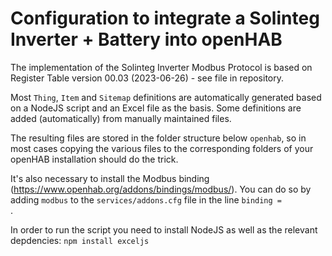 # Configuration to integrate a Solinteg Inverter + Battery into openHAB

The implementation of the Solinteg Inverter Modbus Protocol is based on Register Table version 00.03 (2023-06-26) - see file in repository.

Most <code>Thing</code>, <code>Item</code> and <code>Sitemap</code> definitions are automatically generated based on a NodeJS script and an Excel file as the basis.
Some definitions are added (automatically) from manually maintained files.

The resulting files are stored in the folder structure below <code>openhab</code>, so in most cases copying the various files to the corresponding folders of your openHAB installation should do the trick.

It's also necessary to install the Modbus binding (https://www.openhab.org/addons/bindings/modbus/). You can do so by adding <code>modbus</code> to the 
<code>services/addons.cfg</code> file in the line <code>binding = </code>.

In order to run the script you need to install NodeJS as well as the relevant depdencies:
<code>npm install exceljs</code>

